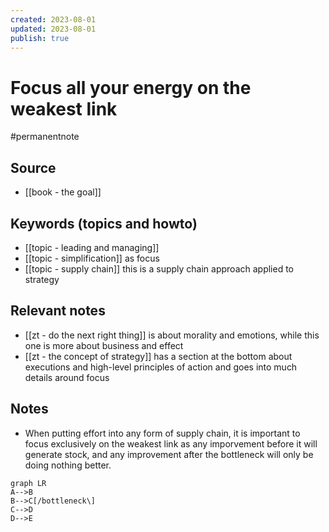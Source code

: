 ```yaml
---
created: 2023-08-01
updated: 2023-08-01
publish: true
---
```

# Focus all your energy on the weakest link
#permanentnote

## Source
- [[book - the goal]]

## Keywords (topics and howto)
- [[topic - leading and managing]]
- [[topic - simplification]] as focus
- [[topic - supply chain]] this is a supply chain approach applied to strategy

## Relevant notes
- [[zt - do the next right thing]] is about morality and emotions, while this one is more about business and effect
- [[zt - the concept of strategy]] has a section at the bottom about executions and high-level principles of action and goes into much details around focus

## Notes
- When putting effort into any form of supply chain, it is important to focus exclusively on the weakest link as any imporvement before it will generate stock, and any improvement after the bottleneck will only be doing nothing better.
```mermaid
graph LR
A-->B
B-->C[/bottleneck\]
C-->D
D-->E
```
